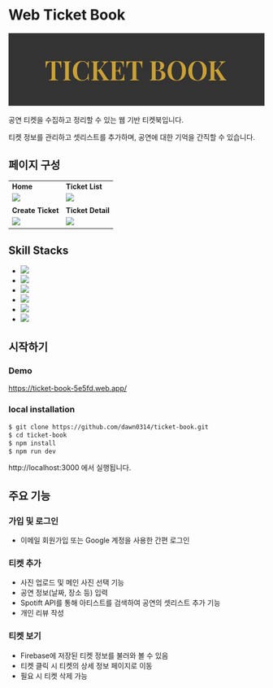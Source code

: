 # Web Ticket Book

![TicketBook](./public/logo.png)

공연 티켓을 수집하고 정리할 수 있는 웹 기반 티켓북입니다.

티켓 정보를 관리하고 셋리스트를 추가하며, 공연에 대한 기억을 간직할 수 있습니다.

## 페이지 구성

|                                                                                                                         |                                                                                                                         |
| ----------------------------------------------------------------------------------------------------------------------- | ----------------------------------------------------------------------------------------------------------------------- |
| **Home**                                                                                                                | **Ticket List**                                                                                                         |
| <img src="https://github.com/user-attachments/assets/0809e1ac-0154-4bd5-b9e5-b25abd712844" width="400px">               | <img src="https://github.com/dawn0314/ticket-book/assets/135945770/c5c0aceb-2595-44c4-82e5-cdaffa4f75bd" width="400px"> |
| **Create Ticket**                                                                                                       | **Ticket Detail**                                                                                                       |
| <img src="https://github.com/dawn0314/ticket-book/assets/135945770/b905648b-6965-4aeb-9c4e-e92425ab84f7" width="400px"> | <img src="https://github.com/dawn0314/ticket-book/assets/135945770/56e0f824-1e94-4b32-b5aa-1cc8a5edce7c" width="400px"> |

## Skill Stacks

- <img src="https://img.shields.io/badge/javascript-F7DF1E?style=for-the-badge&logo=javascript&logoColor=black">
- <img src="https://img.shields.io/badge/typescript-3178C6?style=for-the-badge&logo=typescript&logoColor=black">
- <img src="https://img.shields.io/badge/react-black?style=for-the-badge&logo=react&logoColor=61DAFB">
- <img src="https://img.shields.io/badge/firebase-a08021?style=for-the-badge&logo=firebase&logoColor=ffcd34">
- <img src="https://img.shields.io/badge/material ui-007FFF?style=for-the-badge&logo=mui&logoColor=black">
- <img src="https://img.shields.io/badge/spotify-1DB954?style=for-the-badge&logo=spotify&logoColor=black">

## 시작하기

### Demo

https://ticket-book-5e5fd.web.app/

### local installation

```
$ git clone https://github.com/dawn0314/ticket-book.git
$ cd ticket-book
$ npm install
$ npm run dev
```

http://localhost:3000 에서 실행됩니다.

## 주요 기능

### 가입 및 로그인

- 이메일 회원가입 또는 Google 계정을 사용한 간편 로그인

### 티켓 추가

- 사진 업로드 및 메인 사진 선택 기능
- 공연 정보(날짜, 장소 등) 입력
- Spotift API를 통해 아티스트를 검색하여 공연의 셋리스트 추가 기능
- 개인 리뷰 작성

### 티켓 보기

- Firebase에 저장된 티켓 정보를 불러와 볼 수 있음
- 티켓 클릭 시 티켓의 상세 정보 페이지로 이동
- 필요 시 티켓 삭제 가능
